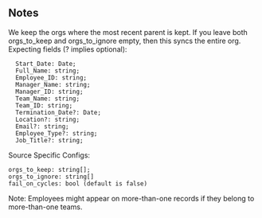 ## Notes
We keep the orgs where the most recent parent is kept.
If you leave both orgs_to_keep and orgs_to_ignore empty, then this
syncs the entire org.
Expecting fields (? implies optional):
```
  Start_Date: Date;
  Full_Name: string;
  Employee_ID: string;
  Manager_Name: string;
  Manager_ID: string;
  Team_Name: string;
  Team_ID: string;
  Termination_Date?: Date;
  Location?: string;
  Email?: string;
  Employee_Type?: string;
  Job_Title?: string;
```

Source Specific Configs:
```
orgs_to_keep: string[];
orgs_to_ignore: string[]
fail_on_cycles: bool (default is false)

```

Note: 
Employees might appear on more-than-one records if they belong to more-than-one teams.
